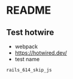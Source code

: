 # README

## Test hotwire

* webpack
* https://hotwired.dev/
* test name

```
rails_614_skip_js
```
